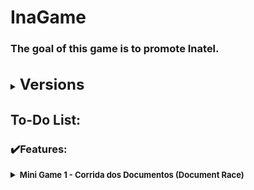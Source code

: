 # InaGame

### The goal of this game is to promote Inatel.

<br>
<details>
    <summary><strong><font size = "5">Versions</font></strong></summary>

    0️⃣v0.0.1.13
    ✔️WebGL configured for build
    🛠️Advertisement text in final screen fixed
    🛠️Percent of scholarship text at the end game fixed


    0️⃣v0.0.1.12 🏆
    ♻️Game's name changed to "Jornada do Estudante"
    ♻️Code refactored
    ♻️Readme refactored
    ✔️Game balanced


    0️⃣v0.0.1.11
    ✔️XP Calculus in progress
    ✔️XP salved between scenes
    ✔️Little feature: check icon when Docs Race is completed
    ✔️Achievements Unlocker System
    🚧Game balance in progress


    0️⃣v0.0.1.10
    ✔️Audio has been implemented
    ✔️Menu scene done
    ✔️Menu_Missions done
    ✔️Interface achievements done
    ✔️Enemy different speeds implemented
    🚧Game balance in progress
    🚧XP Calculus in progress


    0️⃣v0.0.1.9
    ✔️Scenario drawned: TileMap
    ♻️Death areas changed to death spikes


    0️⃣v0.0.1.8
    ✔️Sprite Double Jump
    ✔️Sprite CheckPoint
    ✔️Spikes cause damage
    ✔️Death player animation
    ✔️Enemy attack animation
    🛠️Enemy orientation fixed according to player direction
    🛠️Final screen, main text fixed
    🛠️Enemy stop when game is finished
    🚧Scenario drawned: TileMap
    🔥Removed: Time.timescale = 0;
    🐛Bug Solved: Document are collected twice
    🐛Bug Solved: There is a bug at spawn system. NullReference enemy.


    0️⃣v0.0.1.7
    ✔️Portal has been done
    ✔️Sign implemented
    ✔️Warning implemented
    🐛🔥Bug: Document are collected twice
    🐛🔥There is a bug at spawn system. NullReference enemy.


    0️⃣v0.0.1.6
    ✔️Game Over Screen has been implemented
    ✔️Tela inicial com as instruções
    🐛Capsule Collider Player Fixed
    🚧Checkpoints funcionais
    🔥Mecânica que por onde passa destroí a fase
    🐛🔥There is a bug at spawn system. NullReference.


    0️⃣v0.0.1.5
    ✔️DoubleJump has been implemented
    🚧Colecionáveis em cada posição
    🚧Tela Win


    0️⃣v0.0.1.4
    ✔️UI: Vida do player
    ✔️Cinemachine has implemented and player has your own camera
    ♻️Hierarchy organization with a separation pattern
    🚧Inicial Screen: imgs has been implemented


    0️⃣v0.0.1.3
    ✔️Player mechanics
    ✔️UI Document both
    ✔️Scenario: Both document has implemented
    🚧Inicial Screen


    0️⃣v0.0.1.2
    🚧Sketch of the scenario


    0️⃣v0.0.1.1
    🐛Fixed jump


    0️⃣v0.0.1.0
    🚧Level Part1
    🚧Player


    0️⃣v0.0.0.0
    ✔️Project created - 2022.3.11f
    ✔️Repository created

    ✔️🚧♻️🔥🐛🛠️🏆

</details>

## To-Do List:

### ✔️Features:<br>

<details>
<summary><strong><font size = "2">Mini Game 1 - Corrida dos Documentos (Document Race)</font></strong></summary>

##### Player

- [x] Implementar as sprites do personagem
- [x] Implementar as mecânicas
- [x] Andar direita e esquerda
- [x] Pulo
- [x] Pulo duplo

##### Enemies

- [x] Inimigo seguindo player

##### UI

- [x] Vida do player
- [x] Quantidade de documentos coletados e total
- [x] Quantidade de documentos dourados coletados e total

##### Scenario

- [x] Cenário concluído (Tilemap)
- [x] Colecionáveis
  - [x] Documento implementado
  - [x] Documento dourado implementado
  - [x] Colocados em suas posições
- [x] Checkpoints funcionais
  - [x] Desbloqueador do Double Jump no 2º Checkpoint

##### Screens

- [x] Tela inicial com as instruções
- [x] Game Over
- [x] Vitória

##### Audios

- [x] Música de fundo
- [x] SFX documento coletado
- [x] SFX documento dourado coletado
- [x] SFX player sofre dano
- [x] Pulo do player
- [x] Jogo concluído

</details>
